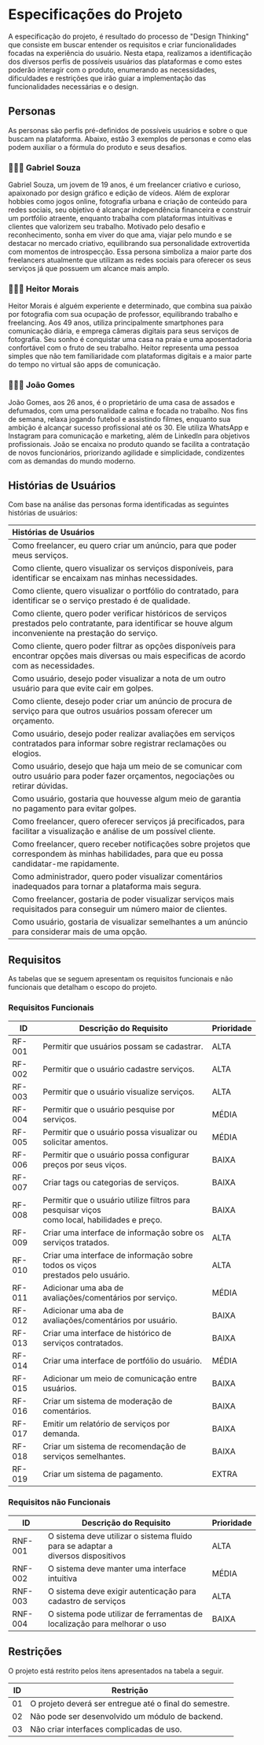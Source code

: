 # Especificações do Projeto

A especificação do projeto, é resultado do processo de "Design Thinking" que consiste em buscar entender os requisitos e criar funcionalidades focadas na experiência do usuário. Nesta etapa, realizamos a identificação dos diversos perfis de possíveis usuários das plataformas e como estes poderão interagir com o produto, enumerando as necessidades, dificuldades e restrições que irão guiar a implementação das funcionalidades necessárias e o design.

## Personas

As personas são perfis pré-definidos de possíveis usuários e sobre o que buscam na plataforma. Abaixo, estão 3 exemplos de personas e como elas podem auxiliar o a fórmula do produto e seus desafios.

### 👨🏽‍💼 Gabriel Souza

Gabriel Souza, um jovem de 19 anos, é um freelancer criativo e curioso, apaixonado por design gráfico e edição de vídeos. Além de explorar hobbies como jogos online, fotografia urbana e criação de conteúdo para redes sociais, seu objetivo é alcançar independência financeira e construir um portfólio atraente, enquanto trabalha com plataformas intuitivas e clientes que valorizem seu trabalho. Motivado pelo desafio e reconhecimento, sonha em viver do que ama, viajar pelo mundo e se destacar no mercado criativo, equilibrando sua personalidade extrovertida com momentos de introspecção. Essa persona simboliza a maior parte dos freelancers atualmente que utilizam as redes sociais para oferecer os seus serviços já que possuem um alcance mais amplo.

### 👨🏻‍🏫 Heitor Morais

Heitor Morais é alguém experiente e determinado, que combina sua paixão por fotografia com sua ocupação de professor, equilibrando trabalho e freelancing. Aos 49 anos, utiliza principalmente smartphones para comunicação diária, e emprega câmeras digitais para seus serviços de fotografia. Seu sonho é conquistar uma casa na praia e uma aposentadoria confortável com o fruto de seu trabalho. Heitor representa uma pessoa simples que não tem familiaridade com plataformas digitais e a maior parte do tempo no virtual são apps de comunicação.

### 👨🏻‍💼 João Gomes

João Gomes, aos 26 anos, é o proprietário de uma casa de assados e defumados, com uma personalidade calma e focada no trabalho. Nos fins de semana, relaxa jogando futebol e assistindo filmes, enquanto sua ambição é alcançar sucesso profissional até os 30. Ele utiliza WhatsApp e Instagram para comunicação e marketing, além de LinkedIn para objetivos profissionais. João se encaixa no produto quando se facilita a contratação de novos funcionários, priorizando agilidade e simplicidade, condizentes com as demandas do mundo moderno.


## Histórias de Usuários

Com base na análise das personas forma identificadas as seguintes histórias de usuários:

| Histórias de Usuários |
|:--|
| Como freelancer, eu quero criar um anúncio, para que poder meus serviços. |
| Como cliente, quero visualizar os serviços disponíveis, para identificar se encaixam nas minhas necessidades. |
| Como cliente, quero visualizar o portfólio do contratado, para identificar se o serviço prestado é de qualidade. |
| Como cliente, quero poder verificar históricos de serviços prestados pelo contratante, para identificar se houve algum inconveniente na prestação do serviço. |
| Como cliente, quero poder filtrar as opções disponíveis para encontrar opções mais diversas ou mais especificas de acordo com as necessidades. |
| Como usuário, desejo poder visualizar a nota de um outro usuário para que evite cair em golpes.|
| Como cliente, desejo poder criar um anúncio de procura de serviço para que outros usuários possam oferecer um orçamento. |
| Como usuário, desejo poder realizar avaliações em serviços contratados para informar sobre registrar reclamações ou elogios. |
| Como usuário, desejo que haja um meio de se comunicar com outro usuário para poder fazer orçamentos, negociações ou retirar dúvidas. |
| Como usuário, gostaria que houvesse algum meio de garantia no pagamento para evitar golpes. |
| Como freelancer, quero oferecer serviços já precificados, para facilitar a visualização e análise de um possível cliente. |
| Como freelancer, quero receber notificações sobre projetos que correspondem às minhas habilidades, para que eu possa candidatar-me rapidamente. |
| Como administrador, quero poder visualizar comentários inadequados para tornar a plataforma mais segura. |
| Como freelancer, gostaria de poder visualizar serviços mais requisitados para conseguir um número maior de clientes. |
| Como usuário, gostaria de visualizar semelhantes a um anúncio para considerar mais de uma opção.|

## Requisitos

As tabelas que se seguem apresentam os requisitos funcionais e não funcionais que detalham o escopo do projeto.

### Requisitos Funcionais

|ID    | Descrição do Requisito  | Prioridade |
|------|-----------------------------------------|----|
|RF-001|Permitir que usuários possam se cadastrar.|ALTA|
|RF-002|Permitir que o usuário cadastre serviços.|ALTA|
|RF-003|Permitir que o usuário visualize serviços.|ALTA|
|RF-004|Permitir que o usuário pesquise por serviços.|MÉDIA|
|RF-005|Permitir que o usuário possa visualizar ou solicitar amentos.|MÉDIA|
|RF-006|Permitir que o usuário possa configurar preços por seus viços.|BAIXA|
|RF-007|Criar tags ou categorias de serviços.|BAIXA|
|RF-008|Permitir que o usuário utilize filtros para pesquisar viços<br>como local, habilidades e preço.|BAIXA|
|RF-009|Criar uma interface de informação sobre os serviços tratados.|ALTA|
|RF-010|Criar uma interface de informação sobre todos os viços<br>prestados pelo usuário.|ALTA|
|RF-011|Adicionar uma aba de avaliações/comentários por serviço.|MÉDIA|
|RF-012|Adicionar uma aba de avaliações/comentários por usuário.|BAIXA|
|RF-013|Criar uma interface de histórico de serviços contratados.|BAIXA|
|RF-014|Criar uma interface de portfólio do usuário.|MÉDIA|
|RF-015|Adicionar um meio de comunicação entre usuários.|BAIXA|
|RF-016|Criar um sistema de moderação de comentários.|BAIXA|
|RF-017|Emitir um relatório de serviços por demanda.|BAIXA|
|RF-018|Criar um sistema de recomendação de serviços semelhantes.|BAIXA|
|RF-019|Criar um sistema de pagamento.|EXTRA|

### Requisitos não Funcionais

|ID     | Descrição do Requisito  |Prioridade |
|-------|-------------------------|----|
| RNF-001 | O sistema deve utilizar o sistema fluido para se adaptar a<br>diversos dispositivos|ALTA|
| RNF-002 | O sistema deve manter uma interface intuitiva|MÉDIA|
| RNF-003 | O sistema deve exigir autenticação para cadastro de serviços|ALTA|
| RNF-004 | O sistema pode utilizar de ferramentas de localização para melhorar o uso|BAIXA|

## Restrições

O projeto está restrito pelos itens apresentados na tabela a seguir.

|ID| Restrição                                             |
|--|-------------------------------------------------------|
|01| O projeto deverá ser entregue até o final do semestre. |
|02| Não pode ser desenvolvido um módulo de backend.        |
|03| Não criar interfaces complicadas de uso.              |